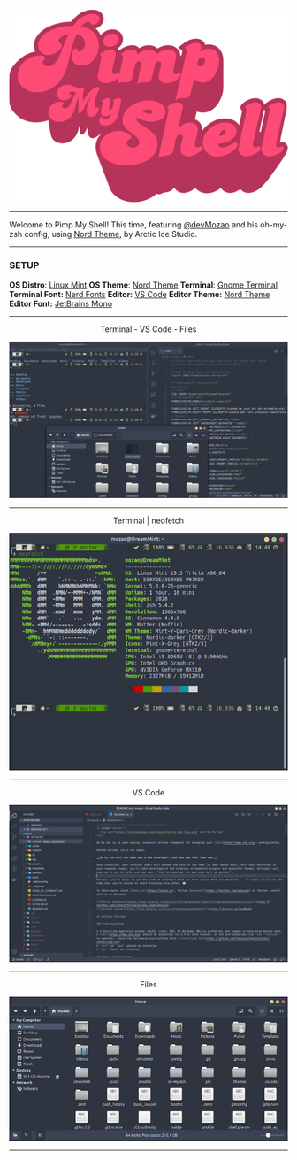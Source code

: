 <p align="center">
  <img alt="Pimp My Shell Logo" src="./screenshots/logo_pimp-my-shell.svg">
</p>

---

Welcome to Pimp My Shell! This time, featuring [@devMozao](https://twitter.com/devMozao) and his oh-my-zsh config, using [Nord Theme](https://www.nordtheme.com), by Arctic Ice Studio.

---

### SETUP

**OS Distro**: [Linux Mint](https://linuxmint.com)
**OS Theme**: [Nord Theme](https://www.nordtheme.com)
**Terminal**: [Gnome Terminal](https://help.gnome.org/users/gnome-terminal/stable/)
**Terminal Font:** [Nerd Fonts](https://www.nerdfonts.com)
**Editor:** [VS Code](https://code.visualstudio.com)
**Editor Theme:** [Nord Theme](https://github.com/arcticicestudio/nord-visual-studio-code)
**Editor Font:** [JetBrains Mono](https://www.jetbrains.com/lp/mono/)

---

<p align="center">Terminal - VS Code - Files</p>
<p align="center"> 
  <img alt="Screenshot Full" src="./screenshots/screenshot_full.png">
</p>

---

<p align="center">Terminal | neofetch</p>
<p align="center">
  <img alt="Screenshot Terminal" src="./screenshots/screenshot_terminal.png">
</p>

---

<p align="center">VS Code</p>
<p align="center">
  <img alt="Screenshot VS Code" src="./screenshots/screenshot_vscode.png">
</p>

---

<p align="center">Files</p>
<p align="center">
  <img alt="Screenshot Files" src="./screenshots/screenshot_files.png">
</p>

---
